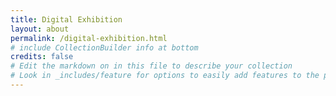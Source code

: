 ```yaml
---
title: Digital Exhibition
layout: about
permalink: /digital-exhibition.html
# include CollectionBuilder info at bottom
credits: false
# Edit the markdown on in this file to describe your collection
# Look in _includes/feature for options to easily add features to the page
---
```

